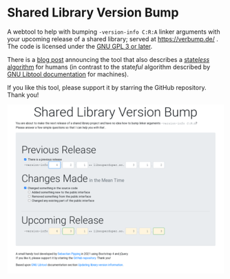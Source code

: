# Shared Library Version Bump

A webtool to help with bumping `-version-info C:R:A` linker arguments with your upcoming release of a shared library;
served at https://verbump.de/ .
The code is licensed under the [GNU GPL 3 or later](https://github.com/hartwork/shared-library-version-bump/blob/master/COPYING).

There is a [blog post](https://blog.hartwork.org/posts/shared-library-version-bump/) announcing the tool that also describes a
[state*less* algorithm](https://blog.hartwork.org/posts/shared-library-version-bump/)
for humans
(in contrast to the state*ful* algorithm described by
[GNU Libtool documentation](https://www.gnu.org/software/libtool/manual/html_node/Updating-version-info.html)
for machines).

If you like this tool, please support it by starring the GitHub repository. Thank you!

[![verbump.de](https://github.com/hartwork/shared-library-version-bump/raw/master/screenshots/shared-library-version-bump-2021-03-15.png)](https://verbump.de/)
